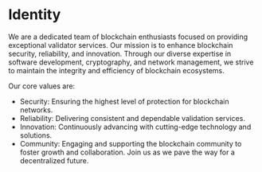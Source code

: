 # Identity

We are a dedicated team of blockchain enthusiasts focused on providing exceptional validator services. Our mission is to enhance blockchain security, reliability, and innovation. 
Through our diverse expertise in software development, cryptography, and network management, we strive to maintain the integrity and efficiency of blockchain ecosystems. 

Our core values are:
* Security: Ensuring the highest level of protection for blockchain networks.
* Reliability: Delivering consistent and dependable validation services.
* Innovation: Continuously advancing with cutting-edge technology and solutions.
* Community: Engaging and supporting the blockchain community to foster growth and collaboration.
Join us as we pave the way for a decentralized future.






